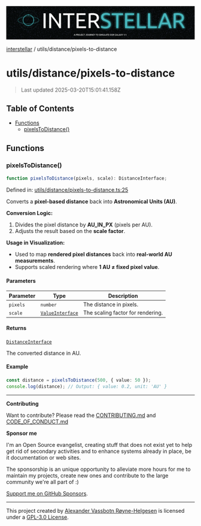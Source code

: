 <div><img alt="SPECCER logo" src="https://raw.githubusercontent.com/phun-ky/interstellar/main/public/interstellar-header.png" style="max-height:120px;"/></div>

[interstellar](../../README.md) / utils/distance/pixels-to-distance

# utils/distance/pixels-to-distance

> Last updated 2025-03-20T15:01:41.158Z

## Table of Contents

- [Functions](#functions)
  - [pixelsToDistance()](#pixelstodistance)

## Functions

### pixelsToDistance()

```ts
function pixelsToDistance(pixels, scale): DistanceInterface;
```

Defined in:
[utils/distance/pixels-to-distance.ts:25](https://github.com/phun-ky/interstellar/blob/main/src/utils/distance/pixels-to-distance.ts#L25)

Converts a **pixel-based distance** back into **Astronomical Units (AU)**.

**Conversion Logic:**

1. Divides the pixel distance by **AU_IN_PX** (pixels per AU).
2. Adjusts the result based on the **scale factor**.

**Usage in Visualization:**

- Used to map **rendered pixel distances** back into **real-world AU
  measurements**.
- Supports scaled rendering where **1 AU ≠ fixed pixel value**.

#### Parameters

| Parameter | Type                                                       | Description                       |
| --------- | ---------------------------------------------------------- | --------------------------------- |
| `pixels`  | `number`                                                   | The distance in pixels.           |
| `scale`   | [`ValueInterface`](../../types/distance.md#valueinterface) | The scaling factor for rendering. |

#### Returns

[`DistanceInterface`](../../types/distance.md#distanceinterface)

The converted distance in AU.

#### Example

```ts
const distance = pixelsToDistance(500, { value: 50 });
console.log(distance); // Output: { value: 0.2, unit: 'AU' }
```

---

**Contributing**

Want to contribute? Please read the
[CONTRIBUTING.md](https://github.com/phun-ky/interstellar/blob/main/CONTRIBUTING.md)
and
[CODE_OF_CONDUCT.md](https://github.com/phun-ky/interstellar/blob/main/CODE_OF_CONDUCT.md)

**Sponsor me**

I'm an Open Source evangelist, creating stuff that does not exist yet to help
get rid of secondary activities and to enhance systems already in place, be it
documentation or web sites.

The sponsorship is an unique opportunity to alleviate more hours for me to
maintain my projects, create new ones and contribute to the large community
we're all part of :)

[Support me on GitHub Sponsors](https://github.com/sponsors/phun-ky).

---

This project created by [Alexander Vassbotn Røyne-Helgesen](http://phun-ky.net)
is licensed under a
[GPL-3.0 License](https://choosealicense.com/licenses/gpl-3.0/).
